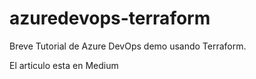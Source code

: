 # azuredevops-terraform
Breve Tutorial de Azure DevOps demo usando Terraform.  

El articulo esta en Medium

